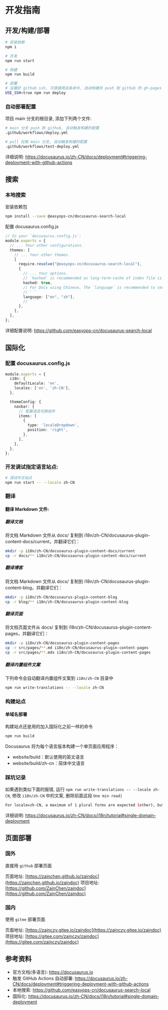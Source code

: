 # 开发指南

## 开发/构建/部署

```bash
# 安装依赖
npm i

# 开发
npm run start

# 构建
npm run build

# 部署
# 设置好 github ssh, 可直接用这条命令, 自动构建并 push 到 github 的 gh-pages 分支中触发页面更新
USE_SSH=true npm run deploy
```

### 自动部署配置

项目 main 分支的根目录, 添加下列两个文件:

```bash
# main 分支 push 到 github, 自动触发构建的配置
.github/workflows/deploy.yml

# pull 拉取 main 分支, 自动触发构建的配置
.github/workflows/test-deploy.yml
```

详细说明: https://docusaurus.io/zh-CN/docs/deployment#triggering-deployment-with-github-actions

## 搜索

### 本地搜索

安装依赖包

```bash
npm install --save @easyops-cn/docusaurus-search-local
```

配置 docusaurus.config.js

```ts showLineNumbers
// In your `docusaurus.config.js`:
module.exports = {
  // ... Your other configurations.
  themes: [
    // ... Your other themes.
    [
      require.resolve("@easyops-cn/docusaurus-search-local"),
      {
        // ... Your options.
        // `hashed` is recommended as long-term-cache of index file is possible.
        hashed: true,
        // For Docs using Chinese, The `language` is recommended to set to:
        // ```
        language: ["en", "zh"],
        // ```
      },
    ],
  ],
};
```

详细配置说明: https://github.com/easyops-cn/docusaurus-search-local

## 国际化

### 配置 docusaurus.config.js

```ts showLineNumbers
module.exports = {
  i18n: {
    defaultLocale: 'en',
    locales: ['en', 'zh-CN'],
  },

  themeConfig: {
    navbar: {
      // 配置语言切换组件
      items: [
        {
          type: 'localeDropdown',
          position: 'right',
        },
      ],
    },
  },
};
```

### 开发调试指定语言站点:

```bash
# 调试中文站点
npm run start -- --locale zh-CN
```

### 翻译

#### 翻译 Markdown 文件:

##### 翻译文档

将文档 Markdown 文件从 docs/ 复制到 i18n/zh-CN/docusaurus-plugin-content-docs/current，并翻译它们：

```bash
mkdir -p i18n/zh-CN/docusaurus-plugin-content-docs/current
cp -r docs/** i18n/zh-CN/docusaurus-plugin-content-docs/current
```

##### 翻译博客

将文档 Markdown 文件从 docs/ 复制到 i18n/zh-CN/docusaurus-plugin-content-blog，并翻译它们：

```bash
mkdir -p i18n/zh-CN/docusaurus-plugin-content-blog
cp -r blog/** i18n/zh-CN/docusaurus-plugin-content-blog
```

##### 翻译页面

将文档页面文件从 docs/ 复制到 i18n/zh-CN/docusaurus-plugin-content-pages，并翻译它们：

```bash
mkdir -p i18n/zh-CN/docusaurus-plugin-content-pages
cp -r src/pages/**.md i18n/zh-CN/docusaurus-plugin-content-pages
cp -r src/pages/**.mdx i18n/zh-CN/docusaurus-plugin-content-pages
```

##### 翻译内置组件文案

下列命令会自动翻译内置组件文案到 `i18n/zh-CN` 目录中

```bash
npm run write-translations -- --locale zh-CN
```

### 构建站点

#### 单域名部署

构建站点还是用的加入国际化之前一样的命令

```bash
npm run build
```

Docusaurus 将为每个语言版本构建一个单页面应用程序：

- website/build：默认使用的英文语言
- website/build/zh-cn：简体中文语言

### 踩坑记录

如果遇到类似下面的报错, 运行 `npm run write-translations -- --locale zh-CN`, 修改 `i18n/zh-CN` 中的文案, 删除前面这段 `One min read|`

```bash
For locale=zh-CN, a maximum of 1 plural forms are expected (other), but the message contains 2: One min read|1 min read
```

详细说明: https://docusaurus.io/zh-CN/docs/i18n/tutorial#single-domain-deployment

## 页面部署

### 国外

直接用 `github` 部署页面

页面地址: [https://zainchen.github.io/zaindoc](https://zainchen.github.io/zaindoc)
项目地址: [https://github.com/ZainChen/zaindoc](https://github.com/ZainChen/zaindoc)

### 国内

使用 `gitee` 部署页面

页面地址: [https://zainczy.gitee.io/zaindoc](https://zainczy.gitee.io/zaindoc)
项目地址: [https://gitee.com/zainczy/zaindoc](https://gitee.com/zainczy/zaindoc)

## 参考资料

- 官方文档(多语言): https://docusaurus.io
- 触发 GitHub Actions 自动部署: https://docusaurus.io/zh-CN/docs/deployment#triggering-deployment-with-github-actions
- 本地搜索: https://github.com/easyops-cn/docusaurus-search-local
- 国际化: https://docusaurus.io/zh-CN/docs/i18n/tutorial#single-domain-deployment
